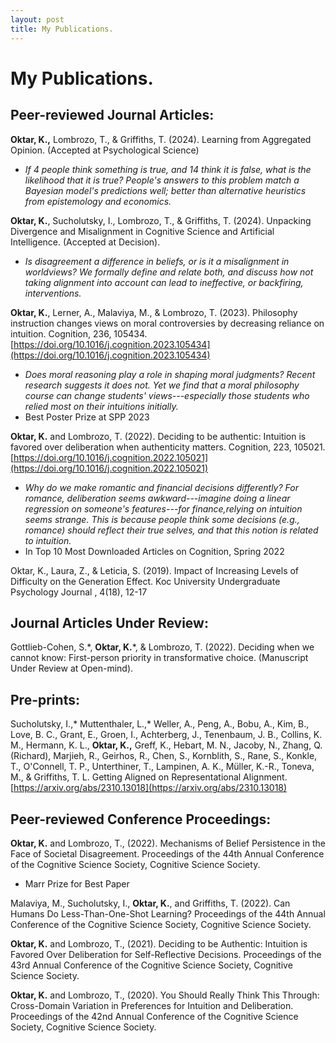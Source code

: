 ```yaml
---
layout: post
title: My Publications.
---
```

# My Publications.

## Peer-reviewed Journal Articles:
**Oktar, K.,** Lombrozo, T., & Griffiths, T. (2024). Learning from Aggregated Opinion. (Accepted at Psychological Science)
 - *If 4 people think something is true, and 14 think it is false, what is the likelihood that it is true? People's answers to this problem match a Bayesian model's predictions well; better than alternative heuristics from epistemology and economics.*

**Oktar, K.**, Sucholutsky, I., Lombrozo, T., & Griffiths, T. (2024). Unpacking Divergence and Misalignment in Cognitive Science and Artificial Intelligence. (Accepted at Decision).
 - *Is disagreement a difference in beliefs, or is it a misalignment in worldviews? We formally define and relate both, and discuss how not taking alignment into account can lead to ineffective, or backfiring, interventions.*

**Oktar, K.**, Lerner, A., Malaviya, M., & Lombrozo, T. (2023). Philosophy instruction changes views on moral controversies by decreasing reliance on intuition. Cognition, 236, 105434. [https://doi.org/10.1016/j.cognition.2023.105434](https://doi.org/10.1016/j.cognition.2023.105434)
 - *Does moral reasoning play a role in shaping moral judgments? Recent research suggests it does not. Yet we find that a moral philosophy course can change students' views---especially those students who relied most on their intuitions initially.*
- Best Poster Prize at SPP 2023

**Oktar, K.** and Lombrozo, T. (2022). Deciding to be authentic: Intuition is favored over deliberation when authenticity matters. Cognition, 223, 105021. [https://doi.org/10.1016/j.cognition.2022.105021](https://doi.org/10.1016/j.cognition.2022.105021)
 - *Why do we make romantic and financial decisions differently? For romance, deliberation seems awkward---imagine doing a linear regression on someone's features---for finance,relying on intuition seems strange. This is because people think some decisions (e.g., romance) should reflect their true selves, and that this notion is related to intuition.*
- In Top 10 Most Downloaded Articles on Cognition, Spring 2022

Oktar, K., Laura, Z., & Leticia, S. (2019). Impact of Increasing Levels of Difficulty on the Generation Effect. Koc University Undergraduate Psychology Journal , 4(18), 12-17

## Journal Articles Under Review:

Gottlieb-Cohen, S.\*, **Oktar, K.**\*, & Lombrozo, T. (2022). Deciding when we cannot know: First-person priority in transformative choice. (Manuscript Under Review at Open-mind).

## Pre-prints:
Sucholutsky, I.,\* Muttenthaler, L.,\* Weller, A., Peng, A., Bobu, A., Kim, B., Love, B. C., Grant, E., Groen, I., Achterberg, J., Tenenbaum, J. B., Collins, K. M., Hermann, K. L., **Oktar, K.,** Greff, K., Hebart, M. N., Jacoby, N., Zhang, Q. (Richard), Marjieh, R., Geirhos, R., Chen, S., Kornblith, S., Rane, S., Konkle, T., O'Connell, T. P., Unterthiner, T., Lampinen, A. K., Müller, K.-R., Toneva, M., & Griffiths, T. L. Getting Aligned on Representational Alignment. [https://arxiv.org/abs/2310.13018](https://arxiv.org/abs/2310.13018)

## Peer-reviewed Conference Proceedings:
**Oktar, K.** and Lombrozo, T., (2022). Mechanisms of Belief Persistence in the Face of Societal Disagreement. Proceedings of the 44th Annual Conference of the Cognitive Science Society, Cognitive Science Society. 
- Marr Prize for Best Paper
  
Malaviya, M., Sucholutsky, I., **Oktar, K.**, and Griffiths, T. (2022). Can Humans Do Less-Than-One-Shot Learning? Proceedings of the 44th Annual Conference of the Cognitive Science Society, Cognitive Science Society.

**Oktar, K.** and Lombrozo, T., (2021). Deciding to be Authentic: Intuition is Favored Over Deliberation for Self-Reflective Decisions. Proceedings of the 43rd Annual Conference of the Cognitive Science Society, Cognitive Science Society. 

**Oktar, K.** and Lombrozo, T., (2020). You Should Really Think This Through: Cross-Domain Variation in Preferences for Intuition and Deliberation. Proceedings of the 42nd Annual Conference of the Cognitive Science Society, Cognitive Science Society.

